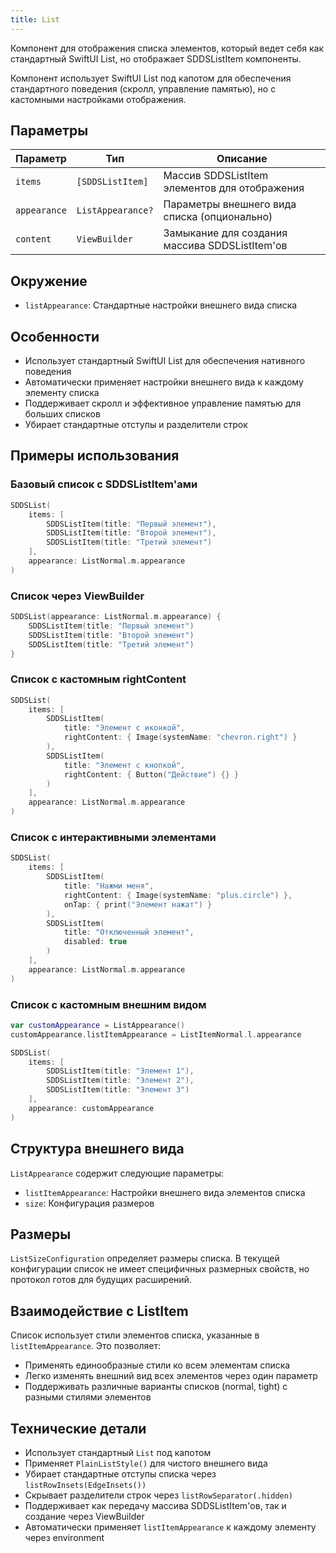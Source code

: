 ```yaml
---
title: List
---
```


Компонент для отображения списка элементов, который ведет себя как стандартный SwiftUI List, но отображает SDDSListItem компоненты.

Компонент использует SwiftUI List под капотом для обеспечения стандартного поведения (скролл, управление памятью), но с кастомными настройками отображения.

## Параметры

| Параметр | Тип | Описание |
|----------|-----|-----------|
| `items` | `[SDDSListItem]` | Массив SDDSListItem элементов для отображения |
| `appearance` | `ListAppearance?` | Параметры внешнего вида списка (опционально) |
| `content` | `ViewBuilder` | Замыкание для создания массива SDDSListItem'ов |

## Окружение
- `listAppearance`: Стандартные настройки внешнего вида списка

## Особенности
- Использует стандартный SwiftUI List для обеспечения нативного поведения
- Автоматически применяет настройки внешнего вида к каждому элементу списка
- Поддерживает скролл и эффективное управление памятью для больших списков
- Убирает стандартные отступы и разделители строк

## Примеры использования

### Базовый список с SDDSListItem'ами

```swift
SDDSList(
    items: [
        SDDSListItem(title: "Первый элемент"),
        SDDSListItem(title: "Второй элемент"),
        SDDSListItem(title: "Третий элемент")
    ],
    appearance: ListNormal.m.appearance
)
```

### Список через ViewBuilder

```swift
SDDSList(appearance: ListNormal.m.appearance) {
    SDDSListItem(title: "Первый элемент")
    SDDSListItem(title: "Второй элемент")
    SDDSListItem(title: "Третий элемент")
}
```

### Список с кастомным rightContent

```swift
SDDSList(
    items: [
        SDDSListItem(
            title: "Элемент с иконкой",
            rightContent: { Image(systemName: "chevron.right") }
        ),
        SDDSListItem(
            title: "Элемент с кнопкой",
            rightContent: { Button("Действие") {} }
        )
    ],
    appearance: ListNormal.m.appearance
)
```

### Список с интерактивными элементами

```swift
SDDSList(
    items: [
        SDDSListItem(
            title: "Нажми меня",
            rightContent: { Image(systemName: "plus.circle") },
            onTap: { print("Элемент нажат") }
        ),
        SDDSListItem(
            title: "Отключенный элемент",
            disabled: true
        )
    ],
    appearance: ListNormal.m.appearance
)
```

### Список с кастомным внешним видом

```swift
var customAppearance = ListAppearance()
customAppearance.listItemAppearance = ListItemNormal.l.appearance

SDDSList(
    items: [
        SDDSListItem(title: "Элемент 1"),
        SDDSListItem(title: "Элемент 2"),
        SDDSListItem(title: "Элемент 3")
    ],
    appearance: customAppearance
)
```

## Структура внешнего вида

`ListAppearance` содержит следующие параметры:

- `listItemAppearance`: Настройки внешнего вида элементов списка
- `size`: Конфигурация размеров

## Размеры

`ListSizeConfiguration` определяет размеры списка. В текущей конфигурации список не имеет специфичных размерных свойств, но протокол готов для будущих расширений.

## Взаимодействие с ListItem

Список использует стили элементов списка, указанные в `listItemAppearance`. Это позволяет:

- Применять единообразные стили ко всем элементам списка
- Легко изменять внешний вид всех элементов через один параметр
- Поддерживать различные варианты списков (normal, tight) с разными стилями элементов

## Технические детали

- Использует стандартный `List` под капотом
- Применяет `PlainListStyle()` для чистого внешнего вида
- Убирает стандартные отступы списка через `listRowInsets(EdgeInsets())`
- Скрывает разделители строк через `listRowSeparator(.hidden)`
- Поддерживает как передачу массива SDDSListItem'ов, так и создание через ViewBuilder
- Автоматически применяет `listItemAppearance` к каждому элементу через environment 
